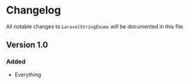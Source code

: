 # Changelog

All notable changes to `LaravelStringEnums` will be documented in this file.

## Version 1.0

### Added
- Everything
